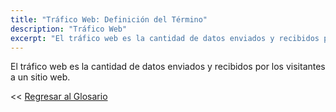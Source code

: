 ```yaml
---
title: "Tráfico Web: Definición del Término"
description: "Tráfico Web"
excerpt: "El tráfico web es la cantidad de datos enviados y recibidos por los visitantes a un sitio web."
---
```


El tráfico web es la cantidad de datos enviados y recibidos por los visitantes a un sitio web.

<< [Regresar al Glosario](/glosario/ "Regresar a la Página Principal del Glosario")